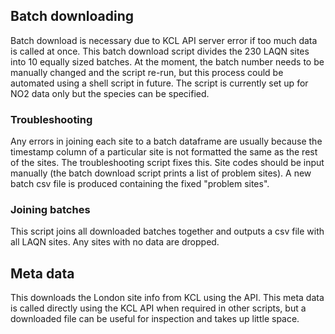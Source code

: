 ## Batch downloading
Batch download is necessary due to KCL API server error if too much data is called at once. This batch download script divides the 230 LAQN sites into 10 equally sized batches. At the moment, the batch number needs to be manually changed and the script re-run, but this process could be automated using a shell script in future. The script is currently set up for NO2 data only but the species can be specified. 

### Troubleshooting
Any errors in joining each site to a batch dataframe are usually because the timestamp column of a particular site is not formatted the same as the rest of the sites. The troubleshooting script fixes this. Site codes should be input manually (the batch download script prints a list of problem sites). A new batch csv file is produced containing the fixed "problem sites".

### Joining batches
This script joins all downloaded batches together and outputs a csv file with all LAQN sites. Any sites with no data are dropped.

## Meta data
This downloads the London site info from KCL using the API. This meta data is called directly using the KCL API when required in other scripts, but a downloaded file can be useful for inspection and takes up little space.
